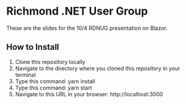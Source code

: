# Richmond .NET User Group

These are the slides for the 10/4 RDNUG presentation on Blazor.

## How to Install

1. Clone this repository locally
1. Navigate to the directory where you cloned this repository in your terminal
1. Type this command: yarn install
1. Type this command: yarn start
1. Navigate to this URL in your browser: http://localhost:3000